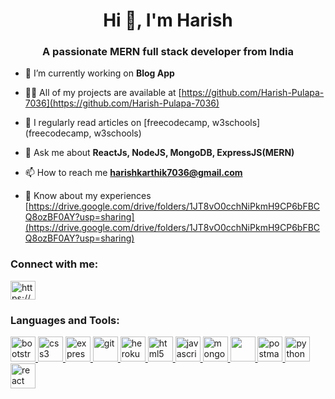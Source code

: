 <h1 align="center">Hi 👋, I'm Harish</h1>
<h3 align="center">A passionate MERN full stack developer from India</h3>

- 🔭 I’m currently working on **Blog App**

- 👨‍💻 All of my projects are available at [https://github.com/Harish-Pulapa-7036](https://github.com/Harish-Pulapa-7036)

- 📝 I regularly read articles on [freecodecamp, w3schools](freecodecamp, w3schools)

- 💬 Ask me about **ReactJs, NodeJS, MongoDB, ExpressJS(MERN)**

- 📫 How to reach me **harishkarthik7036@gmail.com**

- 📄 Know about my experiences [https://drive.google.com/drive/folders/1JT8vO0cchNiPkmH9CP6bFBCQ8ozBF0AY?usp=sharing](https://drive.google.com/drive/folders/1JT8vO0cchNiPkmH9CP6bFBCQ8ozBF0AY?usp=sharing)

<h3 align="left">Connect with me:</h3>
<p align="left">
<a href="https://www.linkedin.com/in/harish-pulapa-abc7036/" target="blank"><img align="center" src="https://w7.pngwing.com/pngs/402/997/png-transparent-linkedin-logo-computer-icons-facebook-user-profile-facebook-blue-angle-text.png" alt="https://www.linkedin.com/in/harish-pulapa-abc7036/" height="30" width="40" /></a>
</p>

<h3 align="left">Languages and Tools:</h3>
<p align="left"> <a href="https://getbootstrap.com" target="_blank" rel="noreferrer"> <img src="https://getbootstrap.com/docs/5.3/assets/brand/bootstrap-logo-shadow.png" alt="bootstrap" width="40" height="40"/> </a>
  <a href="https://www.w3schools.com/css/" target="_blank" rel="noreferrer"> <img src="https://yt3.ggpht.com/dW6to0x5Crmeh7yi-YPLcQRqVrBtx2BSh8eoKTJbE8NbjloQ0sqlmdszIlxokJU_97-ndOt_=s900-c-k-c0x00ffffff-no-rj" alt="css3" width="40" height="40"/> </a> 
  <a href="https://expressjs.com" target="_blank" rel="noreferrer"> <img src="https://res.cloudinary.com/practicaldev/image/fetch/s--YbV36HLj--/c_imagga_scale,f_auto,fl_progressive,h_420,q_auto,w_1000/https://dev-to-uploads.s3.amazonaws.com/i/hpg6if7btrwilqkidqbe.png" alt="express" width="40" height="40"/> </a> 
  <a href="https://git-scm.com/" target="_blank" rel="noreferrer"> <img src="https://www.vectorlogo.zone/logos/git-scm/git-scm-icon.svg" alt="git" width="40" height="40"/> </a> 
  <a href="https://heroku.com" target="_blank" rel="noreferrer"> <img src="https://www.vectorlogo.zone/logos/heroku/heroku-icon.svg" alt="heroku" width="40" height="40"/> </a>
  <a href="https://www.w3.org/html/" target="_blank" rel="noreferrer"> <img src="https://img.freepik.com/free-icon/html-5_318-674234.jpg?w=2000" alt="html5" width="40" height="40"/> </a> 
  <a href="https://developer.mozilla.org/en-US/docs/Web/JavaScript" target="_blank" rel="noreferrer"> <img src="https://encrypted-tbn0.gstatic.com/images?q=tbn:ANd9GcRsf_8fgaubi5e0Cc9r3kYEU-aS0aEG2TsfXVZlROafH8V2bZQK9KF8i07WferXwrxSROw&usqp=CAU" alt="javascript" width="40" height="40"/> </a> 
  <a href="https://www.mongodb.com/" target="_blank" rel="noreferrer"> <img src="https://cdn.icon-icons.com/icons2/2415/PNG/512/mongodb_original_wordmark_logo_icon_146425.png" alt="mongodb" width="40" height="40"/> </a> 
  <a href="https://nodejs.org" target="_blank" rel="noreferrer"> <img src="https://play-lh.googleusercontent.com/lNy35u_4HIHu4Wqj0WIENtN0HmeZuEx4V8UwdMw0wxcRKvYbskmPEII05HWxK5nI0g" width="40" height="40"/> </a> 
  <a href="https://postman.com" target="_blank" rel="noreferrer"> <img src="https://www.vectorlogo.zone/logos/getpostman/getpostman-icon.svg" alt="postman" width="40" height="40"/> </a>
  <a href="https://www.python.org" target="_blank" rel="noreferrer"> <img src="https://upload.wikimedia.org/wikipedia/commons/thumb/c/c3/Python-logo-notext.svg/1869px-Python-logo-notext.svg.png" alt="python" width="40" height="40"/> </a>
  <a href="https://reactjs.org/" target="_blank" rel="noreferrer"> <img src="https://encrypted-tbn0.gstatic.com/images?q=tbn:ANd9GcRXGzAWeC6YHrzaX405YUZ-tPqHxv_JD-lAmYBPEE49A7OkacwX750COdkCJ1qa__ejfM4&usqp=CAU" alt="react" width="40" height="40"/> </a> </p>
